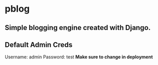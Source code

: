 # pblog
## Simple blogging engine created with Django.


## Default Admin Creds
Username: admin
Password: test
**Make sure to change in deployment**

